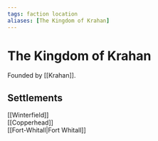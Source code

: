 ```yaml
---
tags: faction location 
aliases: [The Kingdom of Krahan]
---
```

# The Kingdom of Krahan
Founded by [[Krahan]].

## Settlements
[[Winterfield]]  
[[Copperhead]]  
[[Fort-Whitall|Fort Whitall]]  

